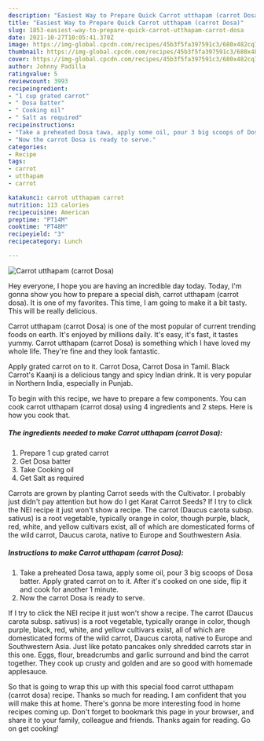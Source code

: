 ```yaml
---
description: "Easiest Way to Prepare Quick Carrot utthapam (carrot Dosa)"
title: "Easiest Way to Prepare Quick Carrot utthapam (carrot Dosa)"
slug: 1853-easiest-way-to-prepare-quick-carrot-utthapam-carrot-dosa
date: 2021-10-27T10:05:41.370Z
image: https://img-global.cpcdn.com/recipes/45b3f5fa397591c3/680x482cq70/carrot-utthapam-carrot-dosa-recipe-main-photo.jpg
thumbnail: https://img-global.cpcdn.com/recipes/45b3f5fa397591c3/680x482cq70/carrot-utthapam-carrot-dosa-recipe-main-photo.jpg
cover: https://img-global.cpcdn.com/recipes/45b3f5fa397591c3/680x482cq70/carrot-utthapam-carrot-dosa-recipe-main-photo.jpg
author: Johnny Padilla
ratingvalue: 5
reviewcount: 3993
recipeingredient:
- "1 cup grated carrot"
- " Dosa batter"
- " Cooking oil"
- " Salt as required"
recipeinstructions:
- "Take a preheated Dosa tawa, apply some oil, pour 3 big scoops of Dosa batter. Apply grated carrot on to it. After it&#39;s cooked on one side, flip it and cook for another 1 minute."
- "Now the carrot Dosa is ready to serve."
categories:
- Recipe
tags:
- carrot
- utthapam
- carrot

katakunci: carrot utthapam carrot 
nutrition: 113 calories
recipecuisine: American
preptime: "PT14M"
cooktime: "PT48M"
recipeyield: "3"
recipecategory: Lunch

---
```



![Carrot utthapam (carrot Dosa)](https://img-global.cpcdn.com/recipes/45b3f5fa397591c3/680x482cq70/carrot-utthapam-carrot-dosa-recipe-main-photo.jpg)

Hey everyone, I hope you are having an incredible day today. Today, I'm gonna show you how to prepare a special dish, carrot utthapam (carrot dosa). It is one of my favorites. This time, I am going to make it a bit tasty. This will be really delicious.

Carrot utthapam (carrot Dosa) is one of the most popular of current trending foods on earth. It's enjoyed by millions daily. It's easy, it's fast, it tastes yummy. Carrot utthapam (carrot Dosa) is something which I have loved my whole life. They're fine and they look fantastic.

Apply grated carrot on to it. Carrot Dosa, Carrot Dosa in Tamil. Black Carrot&#39;s Kaanji is a delicious tangy and spicy Indian drink. It is very popular in Northern India, especially in Punjab.


To begin with this recipe, we have to prepare a few components. You can cook carrot utthapam (carrot dosa) using 4 ingredients and 2 steps. Here is how you cook that.

<!--inarticleads1-->

##### The ingredients needed to make Carrot utthapam (carrot Dosa):

1. Prepare 1 cup grated carrot
1. Get  Dosa batter
1. Take  Cooking oil
1. Get  Salt as required


Carrots are grown by planting Carrot seeds with the Cultivator. I probably just didn&#39;t pay attention but how do I get Karat Carrot Seeds? If I try to click the NEI recipe it just won&#39;t show a recipe. The carrot (Daucus carota subsp. sativus) is a root vegetable, typically orange in color, though purple, black, red, white, and yellow cultivars exist, all of which are domesticated forms of the wild carrot, Daucus carota, native to Europe and Southwestern Asia. 

<!--inarticleads2-->

##### Instructions to make Carrot utthapam (carrot Dosa):

1. Take a preheated Dosa tawa, apply some oil, pour 3 big scoops of Dosa batter. Apply grated carrot on to it. After it&#39;s cooked on one side, flip it and cook for another 1 minute.
1. Now the carrot Dosa is ready to serve.


If I try to click the NEI recipe it just won&#39;t show a recipe. The carrot (Daucus carota subsp. sativus) is a root vegetable, typically orange in color, though purple, black, red, white, and yellow cultivars exist, all of which are domesticated forms of the wild carrot, Daucus carota, native to Europe and Southwestern Asia. Just like potato pancakes only shredded carrots star in this one. Eggs, flour, breadcrumbs and garlic surround and bind the carrot together. They cook up crusty and golden and are so good with homemade applesauce. 

So that is going to wrap this up with this special food carrot utthapam (carrot dosa) recipe. Thanks so much for reading. I am confident that you will make this at home. There's gonna be more interesting food in home recipes coming up. Don't forget to bookmark this page in your browser, and share it to your family, colleague and friends. Thanks again for reading. Go on get cooking!
